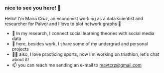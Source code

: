 ### nice to see you here! 👋

Hello! I'm Maria Cruz, an economist working as a data scientist and researcher for Palver and I love to plot network graphs 💞

- 🔭 In my research, I connect social learning theories with social media data
- 🤔 here, besides work, I share some of my undergrad and personal projects
- 🚴‍♀️ also, I love practicing sports, now I'm working on triathlon, let's chat about it!
- 📫 you can reach me sending an e-mail to mavtcrz@gmail.com
